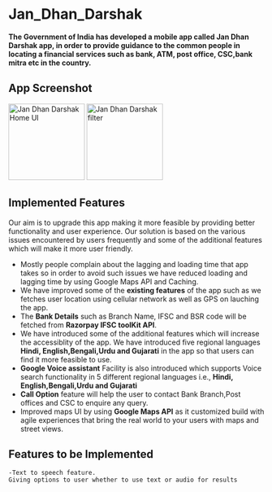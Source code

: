 # Jan_Dhan_Darshak
**The Government of India has developed a mobile app called Jan Dhan Darshak app, in order to provide guidance to the common people in locating a financial services such as bank, ATM, post office, CSC,bank mitra etc in the country.**  
## App Screenshot
<p float="left">
  <img src="https://i.imgur.com/a2nvlBe.jpg" width="150" alt="Jan Dhan Darshak Home UI"/>
  <img src="https://i.imgur.com/DJr7Ejz.jpg" width="150" alt="Jan Dhan Darshak filter" /> 
</p>

## Implemented Features
Our aim is to upgrade this app making it more feasible by providing better functionality and user experience. Our solution is based on the various issues encountered by users frequently and some of the additional features which will make it more user friendly.      
  - Mostly people complain about the lagging and loading time that app takes so in order to avoid such issues we have reduced loading and lagging time by using Google Maps API and Caching.   
  - We have improved some of the **existing features** of the app such as we fetches user location using cellular network as well as GPS on lauching the app.       
  - The **Bank Details** such as Branch Name, IFSC and BSR code will be fetched from **Razorpay IFSC toolKit API**. 
  - We have introduced some of the additional features which will increase the accessiblity of the app. We have introduced five regional languages **Hindi, English,Bengali,Urdu and Gujarati** in the app so that users can find it more feasible to use.                
  - **Google Voice assistant** Facility is also introduced which supports Voice search functionality in 5 different regional languages i.e., **Hindi, English,Bengali,Urdu and Gujarati**    
   - **Call Option** feature will help the user to contact Bank Branch,Post offices and CSC to enquire any query.     
   - Improved maps UI by using **Google Maps API** as it customized build with agile experiences that bring the real world to your users with maps and street views.    
## Features to be Implemented ##

    -Text to speech feature.
    Giving options to user whether to use text or audio for results
    
    
    
    
